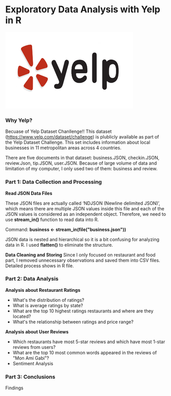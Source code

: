 # Exploratory Data Analysis with Yelp in R
<img src="yelp.png" width="400" height="240">

### Why Yelp?

Becuase of Yelp Dataset Chanllenge!! This dataset (https://www.yelp.com/dataset/challenge) is plublicly available as part of the Yelp Dataset Challenge. This set includes information about local businesses in 11 metropolitan areas across 4 countries. 

There are five documents in that dataset: business.JSON, checkin.JSON, review.Json, tip.JSON, user.JSON. Because of large volume of data and limitation of my computer, I only used two of them: business and review.

### Part 1: Data Collection and Processing

**Read JSON Data Files**

These JSON files are actually called ‘NDJSON (Newline delimited JSON)’, which means there are multiple JSON values inside this file and each of the JSON values is considered as an independent object. Therefore, we need to use **stream_in()** function to read data into R.

Command: **business <- stream_in(file("business.json"))**

JSON data is nested and hierarchical so it is a bit confusing for analyzing data in R. I used **flatten()** to eliminate the structure.

**Data Cleaning and Storing**
Since I only focused on restaurant and food part, I removed unnecessary observations and saved them into CSV files. Detailed process shows in R file.

### Part 2: Data Analysis

**Analysis about Restaurant Ratings**

* What's the distribution of ratings?
* What is average ratings by state?
* What are the top 10 highest ratings restaurants and where are they located?
* What's the relationship between ratings and price range?

**Analysis about User Reviews**

* Which restaurants have most 5-star reviews and which have most 1-star reviews from users?
* What are the top 10 most common words appeared in the reviews of "Mon Ami Gabi"?
* Sentiment Analysis

### Part 3: Conclusions
Findings


